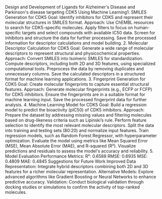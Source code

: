 Design and Development of Ligands for Alzheimer's Disease and Parkinson's disease targeting CDK5 Using Machine Learning1. SMILES Generation for CDK5
Goal: Identify inhibitors for CDK5 and represent their molecular structures in SMILES format.
Approach:
Use ChEMBL resources to search for CDK5-specific molecules.
Apply filters to focus on human-specific targets and select compounds with available IC50 data.
Screen for inhibitors and structure the data for further processing.
Save the processed information for descriptor calculations and model building.
2. Molecular Descriptor Calculation for CDK5
Goal: Generate a wide range of molecular descriptors to represent structural and physicochemical properties.
Approach:
Convert SMILES into Isomeric SMILES for standardization.
Compute descriptors, including both 2D and 3D features, using specialized computational tools.
Preprocess the data by removing duplicates and unnecessary columns.
Save the calculated descriptors in a structured format for machine learning applications.
3. Fingerprint Generation for CDK5
Goal: Create molecular fingerprints to capture essential structural features.
Approach:
Generate molecular fingerprints (e.g., ECFP or FCFP) for CDK5 inhibitors.
Ensure the fingerprints are in a suitable format for machine learning input.
Save the processed fingerprint data for further analysis.
4. Machine Learning Model for CDK5
Goal: Build a regression model to predict the bioactivity (pIC50) of CDK5 inhibitors.
Approach:
Prepare the dataset by addressing missing values and filtering molecules based on drug-likeness criteria such as Lipinski’s rule.
Perform feature selection to identify the most relevant molecular descriptors.
Split the data into training and testing sets (80:20) and normalize input features.
Train regression models, such as Random Forest Regressor, with hyperparameter optimization.
Evaluate the model using metrics like Mean Squared Error (MSE), Mean Absolute Error (MAE), and R-squared (R²).
Visualize predictions and residuals to assess the model's accuracy and reliability.
5. Model Evaluation
Performance Metrics:
R²: 0.6588
RMSE: 0.6935
MSE: 0.4809
MAE: 0.4845
Suggestions for Future Work
Improved Data Representation:
Integrate hybrid descriptors combining both 2D and 3D features for a richer molecular representation.
Alternative Models:
Explore advanced algorithms like Gradient Boosting or Neural Networks to enhance predictive accuracy.
Validation:
Conduct biological validation through docking studies or simulations to confirm the activity of top-ranked molecules.

